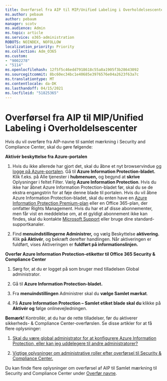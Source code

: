 ```yaml
---
title: Overførsel fra AIP til MIP/Unified Labeling i Overholdelsescenter
ms.author: pebaum
author: pebaum
manager: scotv
ms.audience: Admin
ms.topic: article
ms.service: o365-administration
ROBOTS: NOINDEX, NOFOLLOW
localization_priority: Priority
ms.collection: Adm_O365
ms.custom:
- "9002278"
- "5114"
ms.openlocfilehash: 12f5f5c46edd7918618c55a8a1905f3b28643092
ms.sourcegitcommit: 8bc60ec34bc1e40685e3976576e04a2623f63a7c
ms.translationtype: MT
ms.contentlocale: da-DK
ms.lasthandoff: 04/15/2021
ms.locfileid: "51825365"
---
```

# <a name="migration-from-aip-to-mipunified-labeling-in-the-compliance-center"></a>Overførsel fra AIP til MIP/Unified Labeling i Overholdelsescenter

Hvis du vil overføre fra AIP-navne til samlet mærkning i Security and Compliance Center, skal du gøre følgende:

**Aktivér beskyttelse fra Azure-portalen**

1. Hvis du ikke allerede har gjort det, skal du åbne et nyt browservindue [og logge på Azure-portalen](https://docs.microsoft.com/azure/information-protection/deploy-use/configure-policy#signing-in-to-the-azure-portal). Gå til **Azure Information Protection-bladet.** Klik f.eks. på Alle tjenester i **hubmenuen,** og begynd at **skrive** Oplysninger i feltet Filter. Vælg **Azure Information Protection**. Hvis du ikke har åbnet Azure Information Protection-bladet [](https://docs.microsoft.com/azure/information-protection/deploy-use/configure-policy#to-access-the-azure-information-protection-blade-for-the-first-time) før, skal du se de ekstra engangstrin for at føje denne blade til portalen. Hvis du vil åbne Azure Information Protection-bladet, skal du enten have en [Azure Information Protection Premium-plan](https://www.microsoft.com/cloud-platform/azure-information-protection-pricing) eller en Office 365-plan, der omfatter Rights Management. Hvis du har et af disse abonnementer, men får vist en meddelelse om, at et gyldigt abonnement ikke kan findes, skal du kontakte [Microsoft Support](https://docs.microsoft.com/azure/information-protection/get-started/information-support#to-contact-microsoft-support) eller bruge dine standard-supportkanaler.

2. Find **menuindstillingerne Administrer,** og vælg Beskyttelse **aktivering.** Klik **på Aktivér**, og bekræft derefter handlingen. Når aktiveringen er fuldført, vises Aktiveringen er **fuldført på informationslinjen.**

**Overfør Azure Information Protection-etiketter til Office 365 Security & Compliance Center**

1. Sørg for, at du er logget på som bruger med tilladelsen Global administrator.

2. Gå til **Azure Information Protection-bladet.**

3. Fra **menuindstillingen** Administrer skal du **vælge Samlet mærkat**.

4. På **Azure Information Protection – Samlet etiket blade skal du** klikke på **Aktivér og** følge onlinevejledningen.

**Bemærk!** Kontrollér, at du har de rette tilladelser, før du aktiverer sikkerheds- & Compliance Center-overførslen. Se disse artikler for at få flere oplysninger:

1. [Skal du være global administrator for at konfigurere Azure Information Protection, eller kan jeg uddelegere til andre administratorer?](https://docs.microsoft.com/azure/information-protection/faqs#do-you-need-to-be-a-global-admin-to-configure-azure-information-protection-or-can-i-delegate-to-other-administrators)

2. [Vigtige oplysninger om administrative roller efter overførsel til Security & Compliance Center.](https://docs.microsoft.com/azure/information-protection/configure-policy-migrate-labels#important-information-about-administrative-roles)

Du kan finde flere oplysninger om overførsel af AIP til Samlet mærkning til Security and Compliance Center under [Overfør navne](https://docs.microsoft.com/azure/information-protection/configure-policy-migrate-labels).
